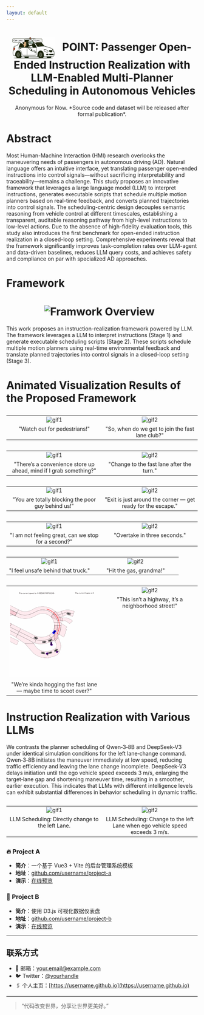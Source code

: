 ```yaml
---
layout: default
---
```

<h1 align="center"><img src="/assets/Icon.png" alt="Paper Icon" style="height:2em; vertical-align:middle; margin-right:0.5em;"> POINT: Passenger Open-Ended Instruction Realization with LLM-Enabled Multi-Planner Scheduling in Autonomous Vehicles</h1>
<p align="center"> Anonymous for Now. *Source code and dataset will be released after formal publication*.</p>

# Abstract
Most Human-Machine Interaction (HMI) research overlooks the maneuvering needs of passengers in autonomous driving (AD). Natural language offers an intuitive interface, yet translating passenger open-ended instructions into control signals—without sacrificing interpretability and traceability—remains a challenge. This study proposes an innovative framework that leverages a large language model (LLM) to interpret instructions, generates executable scripts that schedule multiple motion planners based on real-time feedback, and converts planned trajectories into control signals. The scheduling-centric design decouples semantic reasoning from vehicle control at different timescales, establishing a transparent, auditable reasoning pathway from high-level instructions to low-level actions. Due to the absence of high-fidelity evaluation tools, this study also introduces the first benchmark for open-ended instruction realization in a closed-loop setting. Comprehensive experiments reveal that the framework significantly improves task-completion rates over LLM-agent and data-driven baselines, reduces LLM query costs, and achieves safety and compliance on par with specialized AD approaches.

# Framework
<h1 align="center"><img src="/assets/Overview.png" alt="Framwork Overview" style="height:15em; vertical-align:middle; margin-right:0.5em;"></h1>

This work proposes an instruction-realization framework powered by LLM. The framework leverages a LLM to interpret instructions (Stage 1) and generate executable scheduling scripts (Stage 2). These scripts schedule multiple motion planners using real-time environmental feedback and translate planned trajectories into control signals in a closed-loop setting (Stage 3).







# Animated Visualization Results of the Proposed Framework


<table style="width:100%; border:none; margin:2em 0;">
  <tr>
    <td style="text-align:center; vertical-align:top; width:50%;">
      <img src="/assets/Left_Lane_Change_1.gif" alt="gif1" style="max-width:100%; height:auto;">
      <figcaption style="margin-top:0.5em;">"Watch out for pedestrians!"</figcaption>
    </td>
    <td style="text-align:center; vertical-align:top; width:50%;">
      <img src="/assets/Left_Lane_Change_2.gif" alt="gif2" style="max-width:100%; height:auto;">
      <figcaption style="margin-top:0.5em;">"So, when do we get to join the fast lane club?"</figcaption>
    </td>
  </tr>
</table>


<table style="width:100%; border:none; margin:2em 0;">
  <tr>
    <td style="text-align:center; vertical-align:top; width:50%;">
      <img src="/assets/Pull_Over_2.gif" alt="gif1" style="max-width:100%; height:auto;">
      <figcaption style="margin-top:0.5em;">"There’s a convenience store up ahead, mind if I grab something?"</figcaption>
    </td>
    <td style="text-align:center; vertical-align:top; width:50%;">
      <img src="/assets/Compositional_1.gif" alt="gif2" style="max-width:100%; height:auto;">
      <figcaption style="margin-top:0.5em;">"Change to the fast lane after the turn."</figcaption>
    </td>
  </tr>
</table>



<table style="width:100%; border:none; margin:2em 0;">
  <tr>
    <td style="text-align:center; vertical-align:top; width:50%;">
      <img src="/assets/Right_Lane_Change_1.gif" alt="gif1" style="max-width:100%; height:auto;">
      <figcaption style="margin-top:0.5em;">"You are totally blocking the poor guy behind us!"</figcaption>
    </td>
    <td style="text-align:center; vertical-align:top; width:50%;">
      <img src="/assets/Right_Lane_Change_2.gif" alt="gif2" style="max-width:100%; height:auto;">
      <figcaption style="margin-top:0.5em;">"Exit is just around the corner — get ready for the escape."</figcaption>
    </td>
  </tr>
</table>




<table style="width:100%; border:none; margin:2em 0;">
  <tr>
    <td style="text-align:center; vertical-align:top; width:50%;">
      <img src="/assets/Pull_Over_3.gif" alt="gif1" style="max-width:100%; height:auto;">
      <figcaption style="margin-top:0.5em;">"I am not feeling great, can we stop for a second?"</figcaption>
    </td>
    <td style="text-align:center; vertical-align:top; width:50%;">
      <img src="/assets/Compositional_2.gif" alt="gif2" style="max-width:100%; height:auto;">
      <figcaption style="margin-top:0.5em;">"Overtake in three seconds."</figcaption>
    </td>
  </tr>
</table>





<table style="width:100%; border:none; margin:2em 0;">
  <tr>
    <td style="text-align:center; vertical-align:top; width:50%;">
      <img src="/assets/Left_Lane_Change_4.gif" alt="gif1" style="max-width:100%; height:auto;">
      <figcaption style="margin-top:0.5em;">"I feel unsafe behind that truck."</figcaption>
    </td>
    <td style="text-align:center; vertical-align:top; width:50%;">
      <img src="/assets/Acceleration_1.gif" alt="gif2" style="max-width:100%; height:auto;">
      <figcaption style="margin-top:0.5em;">"Hit the gas, grandma!"</figcaption>
    </td>
  </tr>
</table>


<table style="width:100%; border:none; margin:2em 0;">
  <tr>
    <td style="text-align:center; vertical-align:top; width:50%;">
      <img src="/assets/Left_Lane_Change_5.gif" alt="gif1" style="max-width:100%; height:auto;">
      <figcaption style="margin-top:0.5em;">"We’re kinda hogging the fast lane — maybe time to scoot over?"</figcaption>
    </td>
    <td style="text-align:center; vertical-align:top; width:50%;">
      <img src="/assets/Deceleration.gif" alt="gif2" style="max-width:100%; height:auto;">
      <figcaption style="margin-top:0.5em;">"This isn’t a highway, it’s a neighborhood street!"</figcaption>
    </td>
  </tr>
</table>









# Instruction Realization with Various LLMs

We contrasts the planner scheduling of Qwen‑3‑8B and DeepSeek‑V3 under identical simulation conditions for the left lane‑change command. Qwen‑3‑8B initiates the maneuver immediately at low speed, reducing traffic efficiency and leaving the lane change incomplete. DeepSeek‑V3 delays initiation until the ego vehicle speed exceeds 3 m/s, enlarging the target‑lane gap and shortening maneuver time, resulting in a smoother, earlier execution. This indicates that LLMs with different intelligence levels can exhibit substantial differences in behavior scheduling in dynamic traffic.

<table style="width:100%; border:none; margin:2em 0;">
  <tr>
    <td style="text-align:center; vertical-align:top; width:50%;">
      <img src="/assets/SLM_1.gif" alt="gif1" style="max-width:100%; height:auto;">
      <figcaption style="margin-top:0.5em;">LLM Scheduling: Directly change to the left Lane.</figcaption>
    </td>
    <td style="text-align:center; vertical-align:top; width:50%;">
      <img src="/assets/LLM_1.gif" alt="gif2" style="max-width:100%; height:auto;">
      <figcaption style="margin-top:0.5em;">LLM Scheduling: Change to the left Lane when ego vehicle speed exceeds 3 m/s.</figcaption>
    </td>
  </tr>
</table>






### 🔥 Project A
- **简介**：一个基于 Vue3 + Vite 的后台管理系统模板  
- **地址**：[github.com/username/project-a](https://github.com/username/project-a)  
- **演示**：[在线预览](https://username.github.io/project-a)

### 🎨 Project B
- **简介**：使用 D3.js 可视化数据仪表盘  
- **地址**：[github.com/username/project-b](https://github.com/username/project-b)  
- **演示**：[在线预览](https://username.github.io/project-b)

---

## 联系方式

- 📧 邮箱：your.email@example.com  
- 🐦 Twitter：[@yourhandle](https://twitter.com/yourhandle)  
- 🖇️ 个人主页：[https://username.github.io](https://username.github.io)

---

> “代码改变世界，分享让世界更美好。”  
